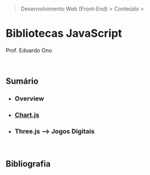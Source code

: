 > Desenvolvimento Web (Front-End) > Conteúdo >

# Bibliotecas JavaScript

Prof. Eduardo Ono

<br>

## Sumário

* ### Overview

* ### [Chart.js](./chart-js)

* ### Three.js --> Jogos Digitais

<br>

## Bibliografia

<br>
